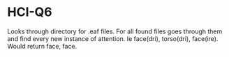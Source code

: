 # HCI-Q6

Looks through directory for .eaf files. For all found files goes through them and find every new instance of attention. Ie face(dri), torso(dri), face(ire). Would return face, face.
